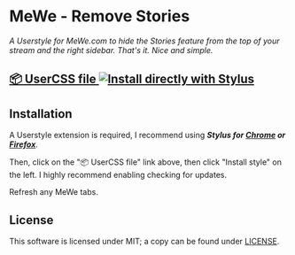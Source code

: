 # MeWe - Remove Stories

_A Userstyle for MeWe.com to hide the Stories feature from the top of your stream and the right sidebar. That's it. Nice and simple._

## [📦 UserCSS file ![Install directly with Stylus](https://img.shields.io/badge/Install%20directly%20with-Stylus-00adad.svg)](https://raw.githubusercontent.com/kevin-guertin/mewe-remove-stories/main/dist/mewe-remove-stories.user.css)

## Installation

A Userstyle extension is required, I recommend using **_Stylus for [Chrome](https://chrome.google.com/webstore/detail/stylus/clngdbkpkpeebahjckkjfobafhncgmne) or [Firefox](https://addons.mozilla.org/en-US/firefox/addon/styl-us/)_**.

Then, click on the "📦 UserCSS file" link above, then click "Install style" on the left. I highly recommend enabling checking for updates.

Refresh any MeWe tabs.

## License

This software is licensed under MIT; a copy can be found under [LICENSE](LICENSE).
